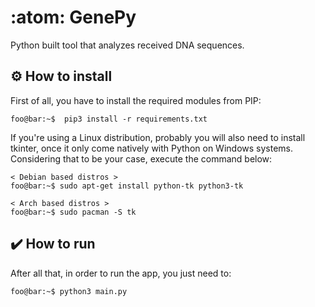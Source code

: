 # :atom: GenePy

Python built tool that analyzes received DNA sequences.

## :gear: How to install

First of all, you have to install the required modules from PIP:

```console
foo@bar:~$  pip3 install -r requirements.txt
```

If you're using a Linux distribution, probably you will also need to install tkinter, once it only come natively with Python on Windows systems. Considering that to be your case, execute the command below:

```console
< Debian based distros >
foo@bar:~$ sudo apt-get install python-tk python3-tk

< Arch based distros >
foo@bar:~$ sudo pacman -S tk
```

## :heavy_check_mark: How to run

After all that, in order to run the app, you just need to:

```console
foo@bar:~$ python3 main.py
```

